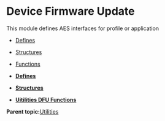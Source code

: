 # Device Firmware Update

This module defines AES interfaces for profile or application

-   [Defines](GUID-B43992FC-413D-4B42-A202-5D372625EB13.md)
-   [Structures](GUID-C614297D-134E-4223-AF9A-077F301AA8BA.md)
-   [Functions](GUID-79090506-AD44-4CFA-912A-269FBA1E95FE.md)

-   **[Defines](GUID-B43992FC-413D-4B42-A202-5D372625EB13.md)**  

-   **[Structures](GUID-C614297D-134E-4223-AF9A-077F301AA8BA.md)**  

-   **[Uitilities DFU Functions](GUID-79090506-AD44-4CFA-912A-269FBA1E95FE.md)**  


**Parent topic:**[Utilities](GUID-64398A20-89D3-4565-BFB7-4B0DB9C72856.md)

